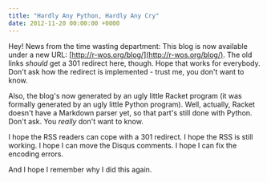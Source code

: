 ```yaml
---
title: "Hardly Any Python, Hardly Any Cry"
date: 2012-11-20 00:00:00 +0000
---
```

Hey! News from the time wasting department: This blog is now available
under a new URL: [http://r-wos.org/blog/](http://r-wos.org/blog/).
The old links *should* get a 301 redirect here, though. Hope that works for
everybody. Don't ask how the redirect is implemented - trust me, you don't want
to know.

Also, the blog's now generated by an ugly little Racket program (it was
formally generated by an ugly little Python program).  Well, actually, Racket
doesn't have a Markdown parser yet, so that part's still done with Python.
Don't ask. You *really* don't want to know.

I hope the RSS readers can cope with a 301 redirect.  I hope the RSS is still
working. I hope I can move the Disqus comments. I hope I can fix the encoding
errors.

And I hope I remember why I did this again.

